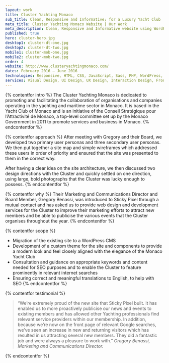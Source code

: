 ```yaml
---
layout: work
title: Cluster Yachting Monaco
sub_title: Clean, Responsive and Informative; for a Luxury Yacht Club
meta_title: Cluster Yachting Monaco Website | Our Work
meta_description: Clean, Responsive and Informative website using WordPress for Cluster Yachting Monaco
published: true
hero: cluster-hero.jpg
desktop1: cluster-dt-one.jpg
desktop2: cluster-dt-two.jpg
mobile1: cluster-mob-one.jpg
mobile2: cluster-mob-two.jpg
order: 4
website: http://www.clusteryachtingmonaco.com/
dates: February 2016 – June 2016
technologies: Responsive, HTML, CSS, JavaScript, Sass, PHP, WordPress, jQuery
services: Visual Design, UI Design, UX Design, Interaction Design, Front-End Build, Database Design & Admin, Back-End Development
---
```


{% contentfor intro %}
The Cluster Yachting Monaco is dedicated to promoting and facilitating the collaboration of organisations and companies operating in the yachting and maritime sector in Monaco. It is based in the Yacht Club of Monaco and is an initiative of the Conseil Stratégique pour l’Attractivité de Monaco, a top-level committee set up by the Monaco Government in 2011 to promote services and business in Monaco.
{% endcontentfor %}

{% contentfor approach %}
After meeting with Gregory and their Board, we developed two primary user personas and three secondary user personas. We then put together a site map and simple wireframes which addressed these users in order of priority and ensured that the site was presented to them in the correct way.

After having a clear idea on the site architecture, we then discussed two design directions with the Cluster and quickly settled on one direction, using large, bold photographs that the Cluster was lucky enough to possess.
{% endcontentfor %}

{% contentfor why %}
Their Marketing and Communications Director and Board Member, Gregory Benassi, was introduced to Sticky Pixel through a mutual contact and has asked us to provide web design and development services for the Cluster to improve their marketing efforts to attract new members and be able to publicise the various events that the Cluster organises throughout the year.
{% endcontentfor %}

{% contentfor scope %}

- Migration of the existing site to a WordPress CMS
- Development of a custom theme for the site and components to provide a modern look and feel closely aligned with the elegance of the Monaco Yacht Club
- Consultation and guidance on appropriate keywords and content needed for SEO purposes and to enable the Cluster to feature prominently in relevant internet searches
- Ensuring correct and meaningful translations to English, to help with SEO
  {% endcontentfor %}

{% contentfor testimonial %}

> “We’re extremely proud of the new site that Sticky Pixel built. It has enabled us to more proactively publicise our news and events to existing members and has allowed other Yachting professionals find relevant service providers within our membership. In addition, because we’re now on the front page of relevant Google searches, we’ve seen an increase in new and returning visitors which has resulted in us attracting several new members. They did a fantastic job and were always a pleasure to work with.”
> <cite>Gregory Benassi, Marketing and Communications Director.</cite>

{% endcontentfor %}
